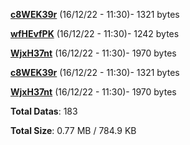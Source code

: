 [**c8WEK39r**](/data/c8WEK39r.txt) (16/12/22 - 11:30)- 1321 bytes

[**wfHEvfPK**](/data/wfHEvfPK.txt) (16/12/22 - 11:30)- 1242 bytes

[**WjxH37nt**](/data/WjxH37nt.txt) (16/12/22 - 11:30)- 1970 bytes

[**c8WEK39r**](/data/c8WEK39r.txt) (16/12/22 - 11:30)- 1321 bytes

[**WjxH37nt**](/data/WjxH37nt.txt) (16/12/22 - 11:30)- 1970 bytes

**Total Datas**: 183

**Total Size**: 0.77 MB / 784.9 KB